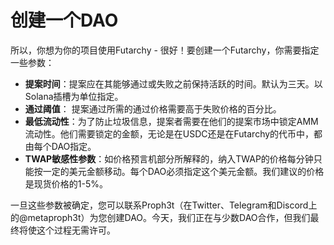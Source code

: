 # 创建一个DAO
所以，你想为你的项目使用Futarchy - 很好！要创建一个Futarchy，你需要指定一些参数：

* **提案时间**：提案应在其能够通过或失败之前保持活跃的时间。默认为三天。以Solana插槽为单位指定。
* **通过阈值**： 提案通过所需的通过价格需要高于失败价格的百分比。
* **最低流动性**：为了防止垃圾信息，提案者需要在他们的提案市场中锁定AMM流动性。他们需要锁定的金额，无论是在USDC还是在Futarchy的代币中，都由每个DAO指定。
* **TWAP敏感性参数**：如价格预言机部分所解释的，纳入TWAP的价格每分钟只能按一定的美元金额移动。每个DAO必须指定这个美元金额。我们建议的价格是现货价格的1-5%。

一旦这些参数被确定，您可以联系Proph3t（在Twitter、Telegram和Discord上的@metaproph3t）为您创建DAO。今天，我们正在与少数DAO合作，但我们最终将使这个过程无需许可。
